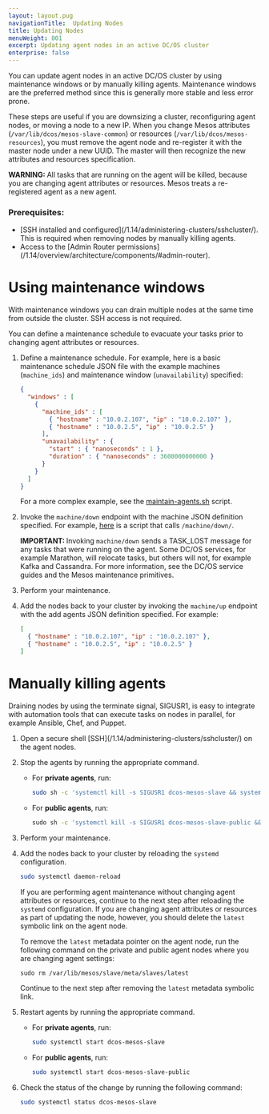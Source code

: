 ```yaml
---
layout: layout.pug
navigationTitle:  Updating Nodes
title: Updating Nodes
menuWeight: 801
excerpt: Updating agent nodes in an active DC/OS cluster
enterprise: false
---
```


You can update agent nodes in an active DC/OS cluster by using maintenance windows or by manually killing agents. Maintenance windows are the preferred method since this is generally more stable and less error prone.

These steps are useful if you are downsizing a cluster, reconfiguring agent nodes, or moving a node to a new IP. When you change Mesos attributes (`⁠⁠⁠⁠/var/lib/dcos/mesos-slave-common`⁠⁠⁠⁠) or resources (⁠⁠⁠⁠`/var/lib/dcos/mesos-resources`⁠⁠⁠⁠), you must remove the agent node and re-register it with the master node under a new UUID. The master will then recognize the new attributes and resources specification.

<p class="message--warning"><strong>WARNING: </strong>All tasks that are running on the agent will be killed, because you are changing agent attributes or resources. Mesos treats a re-registered agent as a new agent.</p>

### Prerequisites:

*   [SSH installed and configured]\(/1.14/administering-clusters/sshcluster/). This is required when removing nodes by manually killing agents.
*   Access to the [Admin Router permissions]\(/1.14/overview/architecture/components/#admin-router).

# Using maintenance windows
With maintenance windows you can drain multiple nodes at the same time from outside the cluster. SSH access is not required.

You can define a maintenance schedule to evacuate your tasks prior to changing agent attributes or resources.

1.  Define a maintenance schedule. For example, here is a basic maintenance schedule JSON file with the example machines  (`machine_ids`) and maintenance window (`unavailability`) specified:

    ```json
    {
      "windows" : [
        {
          "machine_ids" : [
            { "hostname" : "10.0.2.107", "ip" : "10.0.2.107" },
            { "hostname" : "10.0.2.5", "ip" : "10.0.2.5" }
          ],
          "unavailability" : {
            "start" : { "nanoseconds" : 1 },
            "duration" : { "nanoseconds" : 3600000000000 }
          }
        }
      ]
    }
    ```

    For a more complex example, see the [maintain-agents.sh](https://github.com/vishnu2kmohan/dcos-toolbox/blob/master/mesos/maintain-agents.sh) script.

1.  Invoke the `⁠⁠⁠⁠machine/down` endpoint with the machine JSON definition specified. For example, [here](https://github.com/vishnu2kmohan/dcos-toolbox/blob/master/mesos/down-agents.sh) is a script that calls `/machine/down/`.

    <p class="message--important"><strong>IMPORTANT: </strong>Invoking <code>machine/down</code> sends a ⁠⁠⁠⁠TASK_LOST⁠⁠⁠⁠ message for any tasks that were running on the agent. Some DC/OS services, for example Marathon, will relocate tasks, but others will not, for example Kafka and Cassandra. For more information, see the DC/OS service guides and the Mesos maintenance primitives.</p>

1.  Perform your maintenance.
1.  Add the nodes back to your cluster by invoking the `⁠⁠⁠⁠machine/up` endpoint with the add agents JSON definition specified. For example:

    ```json
    [
      { "hostname" : "10.0.2.107", "ip" : "10.0.2.107" },
      { "hostname" : "10.0.2.5", "ip" : "10.0.2.5" }
    ]
    ```

# Manually killing agents
Draining nodes by using the terminate signal, SIGUSR1, is easy to integrate with automation tools that can execute tasks on nodes in parallel, for example Ansible, Chef, and Puppet.

1. Open a secure shell [SSH]\(/1.14/administering-clusters/sshcluster/) on the agent nodes.

1. Stop the agents by running the appropriate command.
    - For **private agents**, run:

      ```bash
      sudo sh -c 'systemctl kill -s SIGUSR1 dcos-mesos-slave && systemctl stop dcos-mesos-slave'
      ```

    - For **public agents**, run:

      ```bash
      ⁠⁠⁠⁠sudo sh -c 'systemctl kill -s SIGUSR1 dcos-mesos-slave-public && systemctl stop dcos-mesos-slave-public'
      ```

1. Perform your maintenance.

1. Add the nodes back to your cluster by reloading the `systemd` configuration.

    ```bash
    sudo systemctl daemon-reload
    ```

    If you are performing agent maintenance without changing agent attributes or resources, continue to the next step after reloading the `systemd` configuration. If you are changing agent attributes or resources as part of updating the node, however, you should delete the `latest` symbolic link on the agent node.

    To remove the `latest` metadata pointer on the agent node, run the following command on the private and public agent nodes where you are changing agent settings:

    ```bash
    ⁠⁠⁠⁠sudo rm /var/lib/mesos/slave/meta/slaves/latest
    ```
    Continue to the next step after removing the `latest` metadata symbolic link.

1. Restart agents by running the appropriate command.
    - For **private agents**, run:

      ```bash
      sudo systemctl start dcos-mesos-slave
      ```

    - For **public agents**, run:

      ```bash
      sudo systemctl start dcos-mesos-slave-public
      ```
      
1. Check the status of the change by running the following command:

    ```bash
    sudo systemctl status dcos-mesos-slave
    ```
